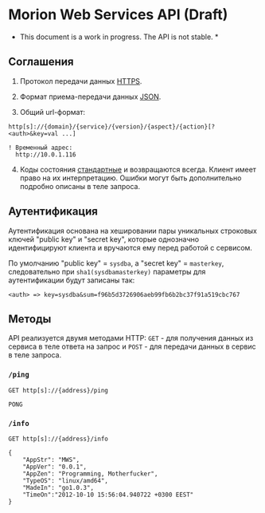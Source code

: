 # Morion Web Services API (Draft) #

* This document is a work in progress. The API is not stable. *

<!--
Облачный сервис распознавания входящих данных различного типа в реальном режиме времени. Нераспознанные названия отсылает в сервис экспертной системы для последующей их привязки к значениям ключей эталонных справочников. Распознанные названия вместе с их атрибутами отсылает для последующей обработки в соотвествующие сервисы.
-->

## Соглашения ##

1. Протокол передачи данных [HTTPS](http://ru.wikipedia.org/wiki/HTTPS).

2. Формат приема-передачи данных [JSON](http://json.org/).

3. Общий url-формат:

  ```
  http[s]://{domain}/{service}/{version}/{aspect}/{action}[?<auth>&key=val ...]

  ! Временный адрес:
  	http://10.0.1.116

  ```

4. Коды состояния [стандартные](http://en.wikipedia.org/wiki/List_of_HTTP_status_codes) и возвращаются всегда. Клиент имеет право на их интерпретацию. Ошибки могут быть дополнительно подробно описаны в теле запроса.

## Аутентификация ##

Аутентификация основана на хешировании пары уникальных строковых ключей "public key" и "secret key", которые однозначно идентифицируют клиента и вручаются ему перед работой с сервисом. 

По умолчанию "public key" = `sysdba`, а "secret key" = `masterkey`, следовательно при `sha1(sysdbamasterkey)` параметры для аутентификации будут записаны так:
  
  ```
  <auth> => key=sysdba&sum=f96b5d3726906aeb99fb6b2bc37f91a519cbc767
  ```

## Методы ##

API реализуется двумя методами HTTP: `GET` - для получения данных из сервиса в теле ответа на запрос и `POST` - для передачи данных в сервис в теле запроса.

### `/ping` ###

```
GET http[s]://{address}/ping
```

```
PONG
```

### `/info` ###

```
GET http[s]://{address}/info
```

```
{
	"AppStr": "MWS",
	"AppVer": "0.0.1",
	"AppZen": "Programming, Motherfucker",
	"TypeOS": "linux/amd64",
	"MadeIn": "go1.0.3",
	"TimeOn":"2012-10-10 15:56:04.940722 +0300 EEST"
}
```

<!--
```
{domain/service/version} => 10.0.1.116/linkdroid/v1
/info/{action} - Информация
/auth/{action} - Аутентификация
/link/{action} - Связь
/data/{action} - Входящие данные
```
#### `/info/get`  `200`

Отдает различную информацию. Например, название и версию сервиса, которая формируется по [соглашениям](http://semver.org/).

```
GET http[s]://{domain/service/version}/info/get?<auth> HTTP/1.1
```

```
{
	"AppStr":"Linkdroid",
	"AppVer":"0.1.1",
	"MadeIn":"go1.0.2",
	"TypeOS":"linux/amd64"
}
```
#### `/auth/set` `202`

Создает или обновляет аутентификацию как пару хеш-ключей - публичного `key` (string, sha1) и секретного `val` (string).

Значения для ключей `key` и `val` должны быть уникальны и расчитаны по формуле `sha1(guid)`. Каждая пара значений `key` и `val` сопоставляется в экспертной системе только с одной организацией (клиентом). Механизм распростанения ключей среди клиентов сервиса разрабатывается отдельно соотвествующими подразделениями.


```
POST http[s]://{domain/service/version}/auth/set?<auth> HTTP/1.1
Content-Type: application/json

[
	{
		"Key": "ad0f7b32c41f311160db30fd2dc5f9f913f0aa41",
		"Val": "f01fd7eb1485290c10b1ac95db9710670f89bda6"
	}
]
```

#### `/auth/del` `202`
Удаляет аутентификацию по публичному ключу `key` (string).

```
POST http[s]://{domain/service/version}/auth/del?<auth> HTTP/1.1
Content-Type: application/json

[
	{
		"Key": "ad0f7b32c41f311160db30fd2dc5f9f913f0aa41"
	}
]
```
#### `/link/add` `202`

Отправляет хеш строки `key` (string, sha1) и ее значение `val` (string) в вебсервис для экспертного связывания, тип проекта указывается в параметре запроса `way`.


```
POST http[s]://{domain/service/version}/link/add/?way=01 HTTP/1.1
Content-Type: application/json

[
	{
		"Key": "9e32295f8225803bb6d5fdfcc0674616a4413c1b",
		"Val": "В чащах юга жил бы цитрус? Да, но фальшивый экземпляр!"
	}
]
```

#### `/link/set` `202`

Устанавливает для контрольной суммы `key` (string, sha1) ссылку на новое значение эталонного ключа `val` (string).

```
POST http[s]://{domain/service/version}/link/set?<auth> HTTP/1.1
Content-Type: application/json

[
	{
		"Key": "9e32295f8225803bb6d5fdfcc0674616a4413c1b",
		"Val": "5577006791947779410"
	}
]
```

#### `/link/del` `202`
	
Удаляет ссылку для контрольной суммы `key` (string, sha1).

```
POST http[s]://{domain/service/version}/link/del?<auth> HTTP/1.1
Content-Type: application/json

[
	{
	 	"Key": "9e32295f8225803bb6d5fdfcc0674616a4413c1b"
	}
]
```
#### `/data/add` `202`

Принимает данные из различных источников. Формат и логика их последующей обработки зависит от параметра `way`, который задается разработчиками сервиса для каждого отдельного случая.

`way=01` - например, чек (как один документ) из аптеки в `json`.


```
POST http[s]://{domain/service/version}/data/add?<auth>&way=01 HTTP/1.1
Content-Type: application/json

{

}
```
-->
